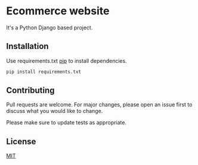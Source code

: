 # Ecommerce website

 It's a Python Django based project.

## Installation

Use requirements.txt [pip](https://pip.pypa.io/en/stable/) to install dependencies.

```bash
pip install requirements.txt
```


## Contributing
Pull requests are welcome. For major changes, please open an issue first to discuss what you would like to change.

Please make sure to update tests as appropriate.

## License
[MIT](https://choosealicense.com/licenses/mit/)